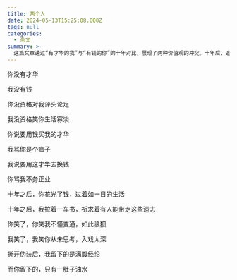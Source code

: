 ```yaml
---
title: 两个人
date: 2024-05-13T15:25:08.000Z
tags: null
categories:
  - 杂文
summary: >-
  这篇文章通过“有才华的我”与“有钱的你”的十年对比，展现了两种价值观的冲突。十年后，追求金钱者财富散尽，生活空虚；而坚守理想者虽穷困，却拥有了内在的精神富足。文章最终肯定了精神财富（满腹经纶）比物质堆砌（一肚子油水）更具恒久价值。
---
```

你没有才华

我没有钱

你没资格对我评头论足

我没资格笑你生活寡淡

你说要用钱买我的才华

我骂你是个疯子

我说要用这才华去换钱

你骂我不务正业


十年之后，你花光了钱，过着如一日的生活

十年之后，我拉着一车书，祈求着有人能带走这些遗志


你笑了，你笑我不懂变通，如此狼狈

我笑了，我笑你从未思考，入戏太深


撕开伪装后，我留下的是满腹经纶

而你留下的，只有一肚子油水
